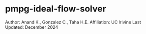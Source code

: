 # pmpg-ideal-flow-solver
Author: Anand K., Gonzalez C., Taha H.E. Affiliation: UC Irivine Last Updated: December 2024
